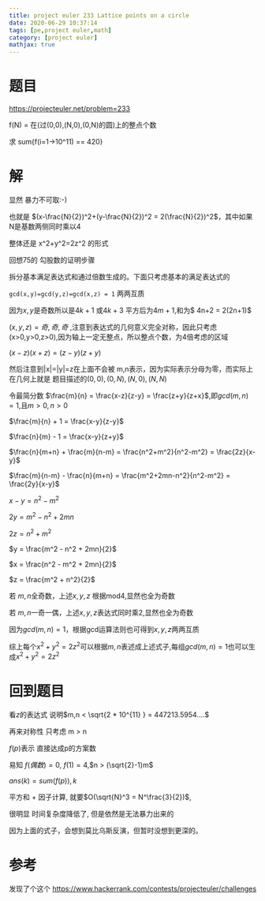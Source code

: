 ```yaml
---
title: project euler 233 Lattice points on a circle
date: 2020-06-29 10:37:14
tags: [pe,project euler,math]
category: [project euler]
mathjax: true
---
```


# 题目

https://projecteuler.net/problem=233

f(N) = 在(过(0,0),(N,0),(0,N)的圆)上的整点个数

求 sum{f(i=1->10^11) == 420}

# 解

显然 暴力不可取:-)


也就是 $(x-\frac{N}{2})^2+(y-\frac{N}{2})^2 = 2(\frac{N}{2})^2$，其中如果N是基数两侧同时乘以4

整体还是 x^2+y^2=2z^2 的形式

回想75的 勾股数的证明步骤

拆分基本满足表达式和通过倍数生成的。下面只考虑基本的满足表达式的

`gcd(x,y)=gcd(y,z)=gcd(x,z) = 1` 两两互质

因为$x,y$是奇数所以是$4k+1$ 或$4k+3$ 平方后为$4m+1$,和为$ 4n+2 = 2(2n+1)$

$(x,y,z) = 奇,奇,奇$ ,注意到表达式的几何意义完全对称，因此只考虑 (x>0,y>0,z>0),因为轴上一定无整点，所以整点个数，为4倍考虑的区域

$(x-z)(x+z)=(z-y)(z+y)$

然后注意到|x|=|y|=z在上面不会被 m,n表示，因为实际表示分母为零，而实际上在几何上就是 题目描述的$(0,0),(0,N),(N,0),(N,N)$

令最简分数 $\frac{m}{n} = \frac{x-z}{z-y} = \frac{z+y}{z+x}$,即$gcd(m,n) = 1$,且$m>0,n>0$

$\frac{m}{n} + 1 = \frac{x-y}{z-y}$

$\frac{n}{m} - 1 = \frac{x-y}{z+y}$

$\frac{n}{m+n} + \frac{m}{n-m} = \frac{n^2+m^2}{n^2-m^2} = \frac{2z}{x-y}$

$\frac{m}{n-m} - \frac{n}{m+n} = \frac{m^2+2mn-n^2}{n^2-m^2} = \frac{2y}{x-y}$

$x-y = n^2-m^2$

$2y = m^2 - n^2 + 2mn$

$2z = n^2 + m^2$

$y = \frac{m^2 - n^2 + 2mn}{2}$

$x = \frac{n^2 - m^2 + 2mn}{2}$

$z = \frac{m^2 + n^2}{2}$

若 $m,n$全奇数，上述$x,y,z$ 根据mod4,显然也全为奇数

若 $m,n$一奇一偶，上述$x,y,z$表达式同时乘2,显然也全为奇数

因为$gcd(m,n) = 1$，根据gcd运算法则也可得到$x,y,z$两两互质

综上每个$x^2+y^2=2z^2$可以根据$m,n$表述成上述式子,每组$gcd(m,n) = 1$也可以生成$x^2+y^2=2z^2$

# 回到题目

看$z$的表达式 说明$m,n < \sqrt{2 * 10^{11} } = 447213.5954....$

再来对称性 只考虑 m > n

$f(p)$表示 直接达成p的方案数

易知 $f(偶数) = 0$, $f(1) = 4$,$n > (\sqrt{2}-1)m$ 

$ans(k) = sum(f(p)), k%p = 0$

平方和 + 因子计算, 就要$O(\sqrt{N}^3 = N^\frac{3}{2})$,

很明显 时间复杂度降低了, 但是依然是无法暴力出来的

因为上面的式子，会想到莫比乌斯反演，但暂时没想到更深的。


# 参考


发现了个这个 https://www.hackerrank.com/contests/projecteuler/challenges
